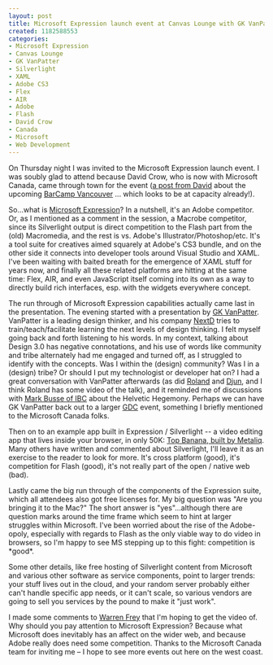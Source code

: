 ```yaml
--- 
layout: post
title: Microsoft Expression launch event at Canvas Lounge with GK VanPatter (and Silverlight)
created: 1182588553
categories: 
- Microsoft Expression
- Canvas Lounge
- GK VanPatter
- Silverlight
- XAML
- Adobe CS3
- Flex
- AIR
- Adobe
- Flash
- David Crow
- Canada
- Microsoft
- Web Development
---
```

<p>On Thursday night I was invited to the Microsoft Expression launch event. I was soubly glad to attend because David Crow, who is now with Microsoft Canada, came through town for the event (<a href="http://davidcrow.ca/article/1585/barcampvancouver-is-sweaty-like-hot-balls">a post from David</a> about the upcoming <a href="http://barcamp.org/BarCampVancouver2007">BarCamp Vancouver</a> ... which looks to be at capacity already!).</p><p>So...what is <a href="http://www.microsoft.com/expression/">Microsoft Expression</a>? In a nutshell, it&#39;s an Adobe competitor. Or, as I mentioned as a comment in the session, a Macrobe competitor, since its Silverlight output is direct competition to the Flash part from the (old) Macromedia, and the rest is vs. Adobe&#39;s Illustrator/Photoshop/etc. It&#39;s a tool suite for creatives aimed squarely at Adobe&#39;s CS3 bundle, and on the other side it connects into developer tools around Visual Studio and XAML. I&#39;ve been waiting with baited breath for the emergence of XAML stuff for years now, and finally all these related platforms are hitting at the same time: Flex, AIR, and even JavaScript itself coming into its own as a way to directly build rich interfaces, esp. with the widgets everywhere concept. </p><p>The run through of Microsoft Expression capabilities actually came last in the presentation. The evening started with a presentation by <a href="http://www.nextd.org/05/index.html">GK VanPatter</a>. VanPatter is a leading design thinker, and his company <a href="http://www.nextd.org">NextD</a> tries to train/teach/facilitate learning the next levels of design thinking. I felt myself going back and forth listening to his words. In my context, talking about Design 3.0 has negative connotations, and his use of words like community and tribe alternately had me engaged and turned off, as I struggled to identify with the concepts. Was I within the (design) community? Was I in a (design) tribe? Or should I put my technologist or developer hat on? I had a great conversation with VanPatter afterwards (as did <a href="http://www.rolandtanglao.com">Roland</a> and <a href="http://puregin.org">Djun</a>, and I think Roland has some video of the talk), and it reminded me of discussions with <a href="http://www.industrialbrandcreative.com">Mark Busse of IBC</a> about the Helvetic Hegemony. Perhaps we can have GK VanPatter back out to a larger <a href="http://www.gdc.net">GDC</a> event, something I briefly mentioned to the Microsoft Canada folks.  </p><p>Then on to an example app built in Expression / Silverlight -- a video editing app that lives inside your browser, in only 50K: <a href="http://www.metaliq.com/portfolio/silverlight.html">Top Banana, built by Metaliq</a>. Many others have written and commented about Silverlight, I&#39;ll leave it as an exercise to the reader to look for more. It&#39;s cross platform (good), it&#39;s competition for Flash (good), it&#39;s not really part of the open / native web (bad).</p><p>Lastly came the big run through of the components of the Expression suite, which all attendees also got free licenses for. My big question was &quot;Are you bringing it to the Mac?&quot; The short answer is &quot;yes&quot;...although there are question marks around the time frame which seem to hint at larger struggles within Microsoft. I&#39;ve been worried about the rise of the Adobe-opoly, especially with regards to Flash as the only viable way to do video in browsers, so I&#39;m happy to see MS stepping up to this fight: competition is *good*.</p><p>Some other details, like free hosting of Silverlight content from Microsoft and various other software as service components, point to larger trends: your stuff lives out in the cloud, and your random server probably either can&#39;t handle specific app needs, or it can&#39;t scale, so various vendors are going to sell you services by the pound to make it &quot;just work&quot;. </p><p>I made some comments to <a href="http://www.freyburg.com/">Warren Frey</a> that I&#39;m hoping to get the video of. Why should you pay attention to Microsoft Expression? Because what Microsoft does inevitably has an affect on the wider web, and because Adobe really does need some competition. Thanks to the Microsoft Canada team for inviting me – I hope to see more events out here on the west coast.</p>
